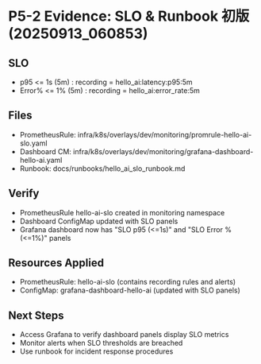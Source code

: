 # P5-2 Evidence: SLO & Runbook 初版 (20250913_060853)

## SLO
- p95 <= 1s (5m) : recording = hello_ai:latency:p95:5m
- Error% <= 1% (5m) : recording = hello_ai:error_rate:5m

## Files
- PrometheusRule: infra/k8s/overlays/dev/monitoring/promrule-hello-ai-slo.yaml
- Dashboard CM: infra/k8s/overlays/dev/monitoring/grafana-dashboard-hello-ai.yaml
- Runbook: docs/runbooks/hello_ai_slo_runbook.md

## Verify
- PrometheusRule hello-ai-slo created in monitoring namespace
- Dashboard ConfigMap updated with SLO panels
- Grafana dashboard now has "SLO p95 (<=1s)" and "SLO Error % (<=1%)" panels

## Resources Applied
- PrometheusRule: hello-ai-slo (contains recording rules and alerts)
- ConfigMap: grafana-dashboard-hello-ai (updated with SLO panels)

## Next Steps
- Access Grafana to verify dashboard panels display SLO metrics
- Monitor alerts when SLO thresholds are breached
- Use runbook for incident response procedures
